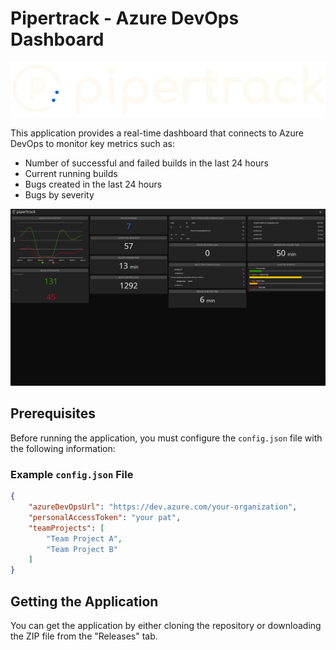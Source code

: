 # Pipertrack - Azure DevOps Dashboard

![](docs/logo.png)

This application provides a real-time dashboard that connects to Azure DevOps to monitor key metrics such as:

- Number of successful and failed builds in the last 24 hours
- Current running builds
- Bugs created in the last 24 hours
- Bugs by severity

![](docs/app.png)

## Prerequisites

Before running the application, you must configure the `config.json` file with the following information:

### Example `config.json` File

```json
{
    "azureDevOpsUrl": "https://dev.azure.com/your-organization",
    "personalAccessToken": "your pat",
    "teamProjects": [
        "Team Project A",
        "Team Project B"
    ]
}
```

## Getting the Application

You can get the application by either cloning the repository or downloading the ZIP file from the "Releases" tab.
